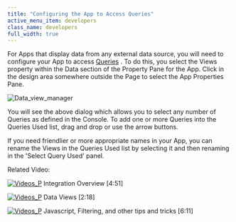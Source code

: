 ```yaml
---
title: "Configuring the App to Access Queries"
active_menu_item: developers
class_name: developers
full_width: true
---
```



For Apps that display data from any external data source, you will need to configure your App to access [Queries](../../../the-console/console-tabs/queries/) . To do this, you select the Views property within the Data section of the Property Pane for the App. Click in the design area somewhere outside the Page to select the App Properties Pane.

![Data\_view\_manager](/img/docs/data_view_manager.zoom66.png)

You will see the above dialog which allows you to select any number of Queries as defined in the Console. To add one or more Queries into the Queries Used list, drag and drop or use the arrow buttons.

If you need friendlier or more appropriate names in your App, you can rename the Views in the Queries Used list by selecting it and then renaming in the 'Select Query Used' panel.

Related Video:

[![Videos\_P](/img/docs/videos_p.png)](http://www.youtube.com/v/Jy5HgPdtvMY?autoplay=1&hd=1&fs=1&showsearch=0&rel=0&) Integration Overview [4:51]

[![Videos\_P](/img/docs/videos_p.png)](http://www.youtube.com/v/bSpGoTvBrW4?autoplay=1&hd=1&fs=1&showsearch=0&rel=0&) Data Views [2:18]

[![Videos\_P](/img/docs/videos_p.png)](http://www.youtube.com/v/rKbMmF7kcXs?autoplay=1&hd=1&fs=1&showsearch=0&rel=0&) Javascript, Filtering, and other tips and tricks [6:11]
